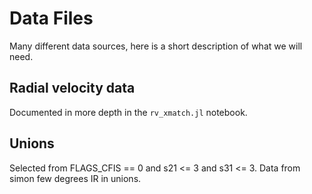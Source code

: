 # Data Files

Many different data sources, here is a short description of what we will need.

## Radial velocity data
Documented in more depth in the `rv_xmatch.jl` notebook.


## Unions

Selected from FLAGS_CFIS == 0 and s21 <= 3 and s31 <= 3.
Data from simon few degrees IR in unions.
